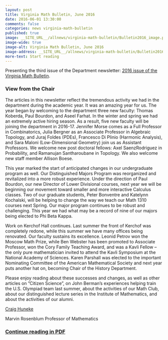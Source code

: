 ```yaml
---
layout: post
title: Virginia Math Bulletin, June 2016
date: 2016-06-01 13:30:00
comments: false
categories: news virginia-math-bulletin
published: true
image: __SITE_URL__/allnews/virginia-math-bulletin/Bulletin2016_image.png
image-wide: true
image-alt: Virginia Math Bulletin, June 2016
image-address: __SITE_URL__/allnews/virginia-math-bulletin/Bulletin2016.pdf
more-text: Start reading
---
```


Presenting the third issue of the Department newsletter: [2016 issue of the Virginia Math Bulletin]({{site.url}}/allnews/virginia-math-bulletin/Bulletin2016.pdf).

<!--more-->

<h3 class="mt-5 mb-3">View from the Chair</h3>

The articles in this newsletter
reflect the tremendous activity
we had in the department
during the academic year. It
was an amazing year for us.
The year began by welcoming
to the department three new
faculty: Thomas Koberda,
Paul Bourdon, and Aseel Farhat. In the winter
and spring we had an extremely active hiring
season. As a result, five new faculty will be
joining the department in 2016-17. Jennifer
Morse comes as a Full Professor in
Combinatorics, Julia Bergner as an Associate
Professor in Algebraic Topology, and Juraj
Foldes (PDEs), Francesco Di Plinio (Harmonic
Analysis), and Sara Maloni (Low-Dimensional
Geometry) join us as Assistant Professors. We
welcome new post doctoral fellows: Axel SaenzRodriguez
in Probability, and Ramanujan
Santharoubane in Topology. We also welcome new
staff member Allison Boese.

This year marked the start of anticipated changes
in our undergraduate program as well. Our
Distinguished Majors Program was reorganized and
revitalized into a more robust experience. Under the
direction of Paul Bourdon, our new Director of
Lower Divisional courses, next year we will be
beginning our movement toward smaller and more
interactive Calculus classes. Two of our graduate
students, Peter Bonventre and Katelynn Kochalski,
will be helping to change the way we teach our
Math 1310 courses next Spring. Our major
program continues to be robust and challenging.
This year we had what may be a record of nine of
our majors being elected to Phi Beta Kappa.

Work on Kerchof Hall continues. Last summer
the front of Kerchof was completely redone,
while this summer we have many offices being
renovated.
Our faculty sustains its excellence. Leonid Petrov
won the Moscow Math Prize, while Ben Webster
has been promoted to Associate Professor, won
the Cory Family Teaching Award, and was a Kavli
Fellow – the only pure mathematician invited to
attend the Kavli Symposium at the National
Academy of Sciences. Karen Parshall was elected
to the important Nominating Committee of the
American Mathematical Society and next year
puts another hat on, becoming Chair of the History
Department.

Please enjoy reading about these successes and
changes, as well as other articles on ”Citizen
Science”, on John Berman’s experiences helping
train the U.S. Olympiad team last summer, about
the activities of our Math Club, about our
distinguished lecture series in the Institute of
Mathematics, and about the activities of our
alumni.

[Craig Huneke]({{site.url}}/people/clh4xd/)

Marvin Rosenblum Professor of Mathematics

### [Continue reading in PDF]({{site.url}}/allnews/virginia-math-bulletin/Bulletin2016.pdf)
